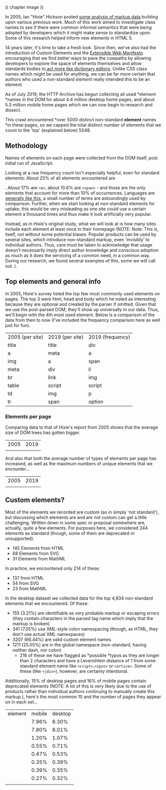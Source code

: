 (( chapter image ))

In 2005, Ian "Hixie" Hickson posted [some analysis of markup data](https://web.archive.org/web/20060203035414/http://code.google.com/webstats/index.html)  building upon various previous work. Much of this work aimed to investigate class names to see if there were common informal semantics that were being adopted by developers which it might make sense to standardize upon.  Some of this research helped inform new elements in HTML 5.

14 years later, it's time to take a fresh look.  Since then, we've also had the introduction of Custom Elements and the [Extensible Web Manifesto](https://extensiblewebmanifesto.org/) encouraging that we find better ways to pave the cowpaths by allowing developers to explore the space of elements themselves and allow standards bodies to[ act more like dictionary editors](https://bkardell.com/blog/Dropping-The-F-Bomb-On-Standards.html).  Unlike CSS class names which might be used for anything, we can be far more certain that authors who used a non-standard *element* really intended this to be an element.  

As of July 2019, the HTTP Archive has begun collecting all used *element *names in the DOM for about 4.4 million desktop home pages, and about 5.3 million mobile home pages which we can now begin to research and dissect. 

This crawl encountered *over 5000 distinct non-standard **element** names *in these pages, so we capped the total distinct number of elements that we count to the 'top' (explained below) 5048. 

## Methodology

Names of elements on each page were collected from the DOM itself, post initial run of JavaScript.

Looking at a raw frequency count isn't especially helpful, even for standard elements:  About 25% of all elements encountered are <div>.  About 17% are `<a>`, about 10.6% are `<span>` - and those are the only elements that account for more than 10% of occurrences.  Languages are [generally like this](https://www.youtube.com/watch?v=fCn8zs912OE), a small number of terms are astoundingly used by comparison.  Further, when we start looking at non-standard elements for uptake, this would be very misleading as one site could use a certain element a thousand times and thus make it look artificially very popular.  

Instead, as in Hixie's original study,  what we will look at is how many sites include each  element at least once in their homepage (NOTE:  Note: This is, itself, not without some potential biases.  Popular products can be used by several sites, which introduce non-standard markup, even 'invisibly' to individual authors.  Thus, care must be taken to acknowledge that usage doesn't necessarily imply direct author knowledge and conscious adoption as much as it does the servicing of a common need, in a common way.  During our research, we found several examples of this, some we will call out.
).      

## Top elements and general info

In 2005, Hixie's survey listed the top few most commonly used elements on pages.  The top 3 were html, head and body which he noted as interesting because they are optional and created by the parser if omitted.  Given that we use the post-parsed DOM,  they'll show up universally in our data.  Thus, we'll begin with the 4th most used element. Below is a comparison of the data from then to now (I've included the frequency comparison here as well just for fun).

<table>
  <tr>
    <td>2005 (per site)</td>
    <td>2019 (per site)</td>
    <td>2019 (frequency)</td>
  </tr>
  <tr>
    <td>title</td>
    <td>title</td>
    <td>div</td>
  </tr>
  <tr>
    <td>a</td>
    <td>meta</td>
    <td>a</td>
  </tr>
  <tr>
    <td>img</td>
    <td>a</td>
    <td>span</td>
  </tr>
  <tr>
    <td>meta</td>
    <td>div</td>
    <td>li</td>
  </tr>
  <tr>
    <td>br</td>
    <td>link</td>
    <td>img</td>
  </tr>
  <tr>
    <td>table</td>
    <td>script</td>
    <td>script</td>
  </tr>
  <tr>
    <td>td</td>
    <td>img</td>
    <td>p</td>
  </tr>
  <tr>
    <td>tr</td>
    <td>span</td>
    <td>option</td>
  </tr>
</table>


### Elements per page

Comparing data to that of Hixie's report from 2005 shows that the average size of DOM trees has gotten bigger.

<table>
  <tr>
    <td>2005</td>
    <td>2019</td>
  </tr>
  <tr>
    <td></td>
    <td></td>
  </tr>
</table>


And also that both the average number of types of elements per page has increased, as well as the maximum numbers of unique elements that we encounter...

<table>
  <tr>
    <td>2005</td>
    <td>2019</td>
  </tr>
  <tr>
    <td></td>
    <td></td>
  </tr>
</table>


## Custom elements?

Most of the elements we recorded are custom (as in simply 'not standard'), but discussing which elements are and are not custom can get a little challenging. Written down in some spec or proposal somewhere are, actually, quite a few elements.  For purposes here, we considered 244 elements as standard (though, some of them are deprecated or unsupported):

* 145 Elements from HTML
* 68 Elements from SVG
* 31 Elements from MathML

In practice, we encountered only 214 of these:

* 137 from HTML
* 54 from SVG
* 23 from MathML

In the desktop dataset we collected data for the top 4,834 non-standard elements that we encountered. Of these:

* 155 (3.21%) are identifiable as very probable markup or escaping errors (they contain characters in the parsed tag name which imply that the markup is broken)
* 341 (7.05%) use XML-style colon namespacing (though, as HTML, they don't use actual XML namespaces)
* 3207 (66.44%) are valid custom element names
* 1211 (25.05%) are in the global namespace (non-standard, having neither dash, nor colon)
    * 216 of these we have flagged as *possible *typos as they are longer than 2 characters and have a Levenshtein distance of 1 from some standard element name like `<cript>`,`<spsn>` or `<artice>`. Some of these (like `<jdiv>`), however, are certainly intentional.

Additionally, 15% of desktop pages and 16% of mobile pages contain deprecated elements (NOTE:  A lot of this is very likely due to the use of products rather than individual authors continuing to manually create this markup.), here's the most common 10 and the number of pages they appear on in each set...

<table>
  <tr>
    <td>element</td>
    <td>mobile</td>
    <td>desktop</td>
  </tr>
  <tr>
    <td><center></td>
    <td>7.96%</td>
    <td>8.30%</td>
  </tr>
  <tr>
    <td><font></td>
    <td>7.80%</td>
    <td>8.01%</td>
  </tr>
  <tr>
    <td><marquee></td>
    <td>1.20%</td>
    <td>1.07%</td>
  </tr>
  <tr>
    <td><nobr></td>
    <td>0.55%</td>
    <td>0.71%</td>
  </tr>
  <tr>
    <td><big></td>
    <td>0.47%</td>
    <td>0.53%</td>
  </tr>
  <tr>
    <td><frame></td>
    <td>0.35%</td>
    <td>0.39%</td>
  </tr>
  <tr>
    <td><frameset></td>
    <td>0.39%</td>
    <td>0.35%</td>
  </tr>
  <tr>
    <td><strike></td>
    <td>0.27%</td>
    <td>0.32%</td>
  </tr>
  <tr>
    <td><noframes></td>
    <td>0.27%</td>
    <td>0.25%</td>
  </tr>
</table>


Most of these can seem like very small numbers, but perspective matters.

## Perspective on Value and Usage

In order to discuss numbers about the use of elements (standard, deprecated or custom), we first need to establish some perspective.

The top 150 element names, counting the number of pages where they appear, are shown in this chart:

(( TODO: there is a corresponding image in the google doc https://docs.google.com/document/d/16TY_pV-FyW35DzuvdlaOiENz6o6PWYpl_RviU-HW7Qc/edit ))

Note how quickly use drops off.

11 elements occur in over 90% `<html>`, `<head>`, `<body>`, `<title>`, `<meta>`, `<a>`,`<div>`, `<link>`, `<script>`, `<img>` and `<span>`. 

Only 15 more *elements occur in at least 50% of the home pages (`<ul>`, `<li>`, `<p>`, `<style>`, `<input>`, `<br>`, `<form>`, `<h2>`, `<h1>`, `<iframe>`, `<h3>`, `<button>`, `<footer>`, `<header>`, `<nav>` are the others).  

And only 40 more elements occur on more than 5% of pages.

Even `<video>`, for example, doesn't make that cut.  It appears on only 4.21% of pages in the dataset (on desktop, only 3.03% on mobile).  While these numbers sound very low, 4.21% is actually *quite* popular by comparison.  In fact, only 98 elements occur on more than 1% of pages.  

It's interesting, then, to look at what the distribution of these elements looks like and which ones have more than 1% use.  Below is a chart that shows the rank of each element and which category they fall into.  I've separated the data points into discrete sets simply so that they can be viewed (otherwise there just aren't enough pixels to capture all that data), but they represent a single 'line' of popularity - the left-most being the most common, the right-most being the least common.  The arrow points to the end of elements that appear in more than 1% of the pages.

(( TODO: there is a corresponding image in the google doc https://docs.google.com/document/d/16TY_pV-FyW35DzuvdlaOiENz6o6PWYpl_RviU-HW7Qc/edit ))

You can observe two things here: First, that the set of elements that have more than 1% use are not exclusively HTML.  In fact, *27 of the most popular 100 elements* *aren't even HTML *- they are SVG! And there are *non-standard tags at or very near that cutoff too*!  Second, note that a whole lot of HTML elements are used by less than 1% of pages.

 

So, are all of those elements used by less than 1% of pages "useless?".  Definitely not.  This is why establishing perspective matters.

`<code>`, for example, is an element that I both use and encounter a lot.  It's definitely important - and yet it is used on only 0.57% of these pages.  Part of this is skewed based on what we are measuring - home pages are generally* less likely* to include certain kinds of things (like `<code>` for example): They serve a less general purpose than, for example, headings, paragraphs, links and lists, however, the data is generally useful.

We also collected information about which pages contained an author defined (not native) .shadowRoot - About 0.22% of the pages on desktop, and 0.15% on mobile.  This might not sound like a lot, but it is roughly 6.5k sites in the mobile dataset and 10k sites on the desktop and is more than several HTML elements.  `<summary>` for example, has about equivalent use on the desktop and it is the 146th most popular element.

`<datalist>` appeared in 0.04% of homepages, it is the 201st most popular element.

In fact, over 15% of elements we're counting as defined by HTML are outside the top 200 in the desktop dataset .  `<meter>` is the least popular "HTML5 era" element  (2004-2011, before HTML moved to a Living Standard model):* It is around the 1000th most popular element.  `<slot>`, the most recently introduced element (April 2016), is only around the 1400th most popular element.

# Lots of data: Real DOM on the Real Web

With this perspective in mind about what use of native/standard features looks like in the dataset, let's talk about the non-standard stuff.

You might expect that lots of elements we recorded are used only on a single domain, but in fact, no element we're talking about in this list of 5048 elements is used on only a single domain.  The least number of domains an element in our dataset appears in is 15.  About a fifth of them occur on more than 100 domains.  About 7% occur on more than 1000 domains.

To help analyze the data, I hacked together a[ little tool with Glitch](https://rainy-periwinkle.glitch.me) - where possible I link my observations to a page containing the data.  You can use this tool yourself, and please share a permalink back with the [@HTTPAchive](https://twitter.com/HTTPArchive) along with your observations (Tommy Hodgins has also built a similar[ CLI tool ](https://github.com/tomhodgins/hade)which you can use to explore).

Let's look at some data...  

### Products (and libraries) and their custom markup

As in Hixie's original research, it seems that several of the extremely popular ones have more to do with being a part of popular *products *than themselves being universally adopted.*  * Many of the ones [Ian Hickson mentioned 14 years ago](https://web.archive.org/web/20060203031245/http://code.google.com/webstats/2005-12/editors.html) seem to have dwindled, but not disappeared, but some are still pretty huge.

Those he mentioned as being pervasive and created by[ Claris Home Page](https://en.wikipedia.org/wiki/Claris_Home_Page) (whose last stable release was 21 years ago) still appeared on over 100 domains.  [ <x-claris-window>, for example still appears on 130 mobile domains](https://rainy-periwinkle.glitch.me/permalink/28b0b7abb3980af793a2f63b484e7815365b91c04ae625dd4170389cc1ab0a52.html) (desktop is similar).   Some of the `<actinic:*>` elements he mentioned appear on even more:  [actinic:basehref, still shows up on 154 pages in the desktop data](https://rainy-periwinkle.glitch.me/permalink/30dfca0fde9fad9b2ec58b12cb2b0271a272fb5c8970cd40e316adc728a09d19.html).  (These come from British e-commerce provider [Oxatis](https://www.oxatis.co.uk)).

Macromedia's elements seem to have largely disappeared, [only one appears at all on our list, and on only 22 domains](https://rainy-periwinkle.glitch.me/permalink/17d49e765c4f1bfef2a3bd183ee0961fe40f0623d2b9ddf885ee35e1f251d14c.html), however Adobe's Go-Live tags like [`<csscriptdict> `](https://rainy-periwinkle.glitch.me/permalink/579abc77652df3ac2db1338d17aab0a8dc737b9d945510b562085d8522b18799.html)[still appear on 640 domains in the desktop dataset.](https://rainy-periwinkle.glitch.me/permalink/579abc77652df3ac2db1338d17aab0a8dc737b9d945510b562085d8522b18799.html)

[`<o:p>` (created by Microsoft Office) still appears in ~0.46% of desktop pages](https://rainy-periwinkle.glitch.me/permalink/bc8f154a95dfe06a6d0fdb099b6c8df61727b2289141a0ef16dc17b2b57d3068.html) (that's over 20k domains) and [0.32% of mobile page](https://rainy-periwinkle.glitch.me/permalink/66f75e1fd2b8e62a1e77033601d9f65516df3ff8cb1896ce37fbdb932853d5c5.html) (more than a lot of standard HTML elements).

But there are plenty of newcomers that weren't in Hixie's original report too, and with even bigger numbers...

[`<ym-measure>` is used on more than 1% of pages (both desktop and mobile)](https://rainy-periwinkle.glitch.me/permalink/e8bf0130c4f29b28a97b3c525c09a9a423c31c0c813ae0bd1f227bd74ddec03d.html)[ ](https://rainy-periwinkle.glitch.me/permalink/e8bf0130c4f29b28a97b3c525c09a9a423c31c0c813ae0bd1f227bd74ddec03d.html)- that's *huge - *putting it in the top 100.  It's a tag injected by Yandex's [Metrica](https://metrica.yandex.com/about ) analytics [package](https://www.npmjs.com/package/yandex-metrica-watch ).

[`<g:plusone>` from google's now defunct Google Plus occurs on over 21k domains (both desktop and mobile).](https://rainy-periwinkle.glitch.me/permalink/a532f18bbfd1b565b460776a64fa9a2cdd1aa4cd2ae0d37eb2facc02bfacb40c.html)  

[`<fb:like>` occurs on ~13.8k](https://rainy-periwinkle.glitch.me/permalink/2e2f63858f7715ef84d28625344066480365adba8da8e6ca1a00dfdde105669a.html) (mobile, [12.8k on desktop](https://rainy-periwinkle.glitch.me/permalink/a9aceaee7fbe82b3156caf79f48d7ef6b42729bce637f6683dc6c287df52cd5b.html)) and [<fb:like-box> occurs on 7.8k](https://rainy-periwinkle.glitch.me/permalink/5a964079ac2a3ec1b4f552503addd406d02ec4ddb4955e61f54971c27b461984.html) (mobile, [7k on desktop](https://rainy-periwinkle.glitch.me/permalink/cc56280bb2d659b4426050b0c135b5c15b8ea4f8090756b567c564dac1f0659b.html))

And [`<app-root>` (generally a framework like Angular) appears on 8.2k mobile sites](https://rainy-periwinkle.glitch.me/permalink/6997d689f56fe77e5ce345cfb570adbd42d802393f4cc175a1b974833a0e3cb5.html) ([8.5k on desktop](https://rainy-periwinkle.glitch.me/permalink/ee3c9dfbcab568e97c7318d9795b9ecbde0605f247b19b68793afc837796aa5c.html)).

Comparing these to a few of the native HTML elements that are below the 5% bar, for perspective, looks something like this (note - varies slightly based on dataset).

(( TOOD: there is a corresponding image in the google doc https://docs.google.com/document/d/16TY_pV-FyW35DzuvdlaOiENz6o6PWYpl_RviU-HW7Qc/edit ))


You could draw interesting observations like these all day long.

Here's one that's a little different:  Productization causing popularity is evident in outright errors as well. [`<pclass="ddc-font-size-large"`](https://rainy-periwinkle.glitch.me/permalink/3214f840b6ae3ef1074291f60fa1be4b9d9df401fe0190bfaff4bb078c8614a5.html)[ > was a parsed tag name which occurred in our dataset in over 1000 sites](https://rainy-periwinkle.glitch.me/permalink/3214f840b6ae3ef1074291f60fa1be4b9d9df401fe0190bfaff4bb078c8614a5.html)  This was thanks to a missing space in a popular 'as a service' kind of product.  Happily, we reported this error during our research and it was quickly fixed.

In his original paper, Hixie mentions that "The good thing, if we can be forgiven for trying to remain optimistic in the face of all this non-standard markup, is that at least these elements are all clearly using vendor-specific names. This massively reduces the likelihood that standards bodies will invent elements and attributes that clash with any of them."  However, as mentioned above, this is not universal.  Over 25% of the non-standard elements that we captured don't use any kind of namespacing strategy to avoid polluting the global namespace.  Here is [a list of 1157 elements like that from the mobile dataset](https://rainy-periwinkle.glitch.me/permalink/53567ec94b328de965eb821010b8b5935b0e0ba316e833267dc04f1fb3b53bd5.html).  Many of those, as you can see, are probably non-problematic as they are obscure names, misspellings and so on - but at least a few probably present some challenges.  You'll note, for example,  that `<toast>` (which Googlers [recently tried to propose as `<std-toast>`)](https://www.chromestatus.com/feature/5674896879255552) appears in this list.

Among the probably not challenging, but popular ones are some interesting entries:

[`<ymaps>` (from yahoo maps) appears on ~12.5k mobile sites](https://rainy-periwinkle.glitch.me/permalink/2ba66fb067dce29ecca276201c37e01aa7fe7c191e6be9f36dd59224f9a36e16.html) ([~8.3k desktop](https://rainy-periwinkle.glitch.me/permalink/7f365899dc8a5341ed5c234162ee4eb187e99a23fc28cdea31af2322029d8b48.html))

[`<cufon>` and `<cufontext>` from a font replacement library from 2008, appear on ~10.5k of mobile pages ](https://rainy-periwinkle.glitch.me/permalink/5cfe2db53aadf5049e32cf7db0f7f6d8d2f1d4926d06467d9bdcd0842d943a17.html)(~[8.7k desktop](https://rainy-periwinkle.glitch.me/permalink/c9371b2f13e7e6ff74553f7918c18807cd9222024d970699e493b2935608a5f2.html)) 

There is also [the `<jdiv>` element appears to be injected by Jivo chat, a popular chat solution which appears on ~40.3k of mobile sites](https://rainy-periwinkle.glitch.me/permalink/976b0cf78c73d125644d347be9e93e51d3a9112e31a283259c35942bda06e989.html) ([~37.6k of desktop pages - that's roughly ~0.86%)](https://rainy-periwinkle.glitch.me/permalink/98fb3bf4f44c33edabc05439b10a374a121dbbfc5f83af65e00e859039b13acd.html)!

 

Placing these into our same chart as above for perspective looks something like this (again, it varies slightly based on the dataset)


(( TODO: there is a corresponding image in the google doc https://docs.google.com/document/d/16TY_pV-FyW35DzuvdlaOiENz6o6PWYpl_RviU-HW7Qc/edit ))

The interesting thing about these is that they also introduce a few other ways that our tool can come in very handy:  If we're interested in exploring the space of the data, a very specific tag name is just one possible measure.  It's definitely the strongest indicator if we can find good slang developing.  However, what if that's not all we're interested in? 

### Common use cases and solutions

What if, for example, we were interested in people solving common use cases?  This could be because we're looking for solutions to use cases that we currently have ourselves, or for researching more broadly what common use cases people are solving with an eye toward incubating some standardization effort.  Let's take a common example: Tabs.  Over the years there have been a lot of requests for things like tabs.  We can use a fuzzy search here and find that there are [many variants of tabs](https://rainy-periwinkle.glitch.me/permalink/c6d39f24d61d811b55fc032806cade9f0be437dcb2f5735a4291adb04aa7a0ea.html).  It's a little harder to count use here since we can't as easily distinguish if two elements appear on the same page, so the count provided there conservatively simply takes the one with the largest count - in most cases the real number of domains is probably significantly larger.

There are also [lots of accordions](https://rainy-periwinkle.glitch.me/permalink/e573cf279bf1d2f0f98a90f0d7e507ac8dbd3e570336b20c6befc9370146220b.html), [dialogs](https://rainy-periwinkle.glitch.me/permalink/0bb74b808e7850a441fc9b93b61abf053efc28f05e0a1bc2382937e3b78695d9.html), at least [65 variants of carousels](https://rainy-periwinkle.glitch.me/permalink/651e592cb2957c14cdb43d6610b6acf696272b2fbd0d58a74c283e5ad4c79a12.html), lots of stuff about ['popups'](https://rainy-periwinkle.glitch.me/permalink/981967b19a9346ac466482c51b35c49fc1c1cc66177ede440ab3ee51a7912187.html), at least [27 variants of toggles and switches](https://rainy-periwinkle.glitch.me/permalink/2e6827af7c9d2530cb3d2f39a3f904091c523c2ead14daccd4a41428f34da5e8.html), and so on.

Perhaps we could research why we need[ 92 variants of button related elements that aren't a native button](https://rainy-periwinkle.glitch.me/permalink/5ae67c941395ca3125e42909c2c3881e27cb49cfa9aaf1cf59471e3779435339.html), for example, and try to fill the native gap.

If we notice popular things pop up (like `<jdiv>`, solving chat) we can take knowledge of things we know (like, that that is what `<jdiv>` is about, or `<olark>`) and try to look [at at least 43 things we've built for tackling that](https://rainy-periwinkle.glitch.me/permalink/db8fc0e58d2d46d2e2a251ed13e3daab39eba864e46d14d69cc114ab5d684b00.html) and follow connections to survey the space.

### In Summary

So, there's lots of data here, but to summarize: 

* Pages have more elements than they did 14 years ago - both on average and max.
* The lifetime of things on home pages is *very *long.  Deprecating or discontinuing things doesn't make them go away, and it might never.
* There is a lot of broken markup out there in the wild (misspelled tags, missing spaces, bad escaping, misunderstandings)
* Measuring what 'useful' means is tricky - lots of native elements don't pass the 5% bar, or even the 1% bar, but lots of custom ones do - and for lots of reasons.  Passing 1% should definitely grab our attention at least, but perhaps so should 0.5% because that is, according to the data, comparatively *very* successful.
* There is already a ton of custom markup out there.  It comes in a lot of forms, but elements containing a dash definitely seem to have taken off.
* We need to increasingly study this data and come up with good observations to help find and pave the cowpaths.

That last one is where you come in:  We'd love to tap into the creativity and curiosity of the larger community to help explore this data using some of the tools (like [https://rainy-periwinkle.glitch.me/](https://rainy-periwinkle.glitch.me/)) - please share your interesting observations and help build our commons of knowledge and understanding.



